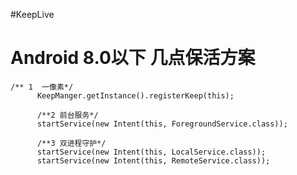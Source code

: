 

#KeepLive

# Android 8.0以下 几点保活方案


    /** 1  一像素*/
          KeepManger.getInstance().registerKeep(this);

          /**2 前台服务*/
          startService(new Intent(this, ForegroundService.class));

          /**3 双进程守护*/
          startService(new Intent(this, LocalService.class));
          startService(new Intent(this, RemoteService.class));





